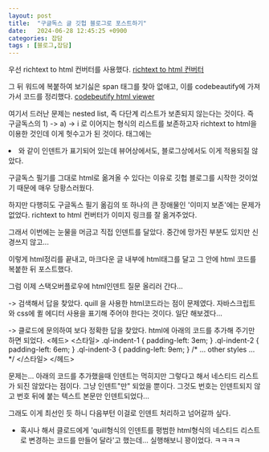 ```yaml
---
layout: post
title:  "구글독스 글 깃헙 블로그로 포스트하기"
date:   2024-06-28 12:45:25 +0900
categories: 잡담
tags : [블로그,잡담]
---
```


우선 richtext to html 컨버터를 사용했다. 
[richtext to html 컨버터](https://www.lido.app/tools/rich-text-to-html-converter)

그 뒤 워드에 복붙하여 보기싫은 span 태그를 찾아 없애고, 이를 codebeautify에 가져가서 코드를 정리했다. 
[codebeutify html viewer](https://codebeautify.org/htmlviewer)

여기서 드러난 문제는 nested list, 즉 다단계 리스트가 보존되지 않는다는 것이다. 
즉 구글독스의 1) -> a) -> i 로 이어지는 형식의 리스트를 보존하고자 richtext to html을 이용한 것인데 이게 헛수고가 된 것이다.
태그에는 <li class="ql-indent-1"> 와 같이 인덴트가 표기되어 있는데 뷰어상에서도, 블로그상에서도 이게 적용되질 않았다. 

구글독스 필기를 그대로 html로 옮겨올 수 있다는 이유로 깃헙 블로그를 시작한 것이었기 때문에 매우 당황스러웠다. 

하지만 다행히도 구글독스 필기 옮김의 또 하나의 큰 장애물인 '이미지 보존'에는 문제가 없었다. richtext to html 컨버터가 이미지 링크를 잘 옮겨주었다. 

그래서 이번에는 눈물을 머금고 직접 인덴트를 달았다. 중간에 망가진 부분도 있지만 신경쓰지 않고...

이렇게 html정리를 끝내고, 마크다운 글 내부에 html태그를 달고 그 안에 html 코드를 복붙한 뒤 포스트했다.

그럼 이제 스택오버플로우에 html인덴트 질문 올리러 간다...

-> 검색해서 답을 찾았다. quill 을 사용한 html코드라는 점이 문제였다. 자바스크립트와 css에 퀼 에디터 사용을 표기해 주어야 한다는 것이다. 일단 해보겠다...

-> 클로드에 문의하여 보다 정확한 답을 찾았다.
html에 아래의 코드를 추가해 주기만 하면 되었다.
<헤드>
  <스타일>
    .ql-indent-1 { padding-left: 3em; }
    .ql-indent-2 { padding-left: 6em; }
    .ql-indent-3 { padding-left: 9em; }
    /* ... other styles ... */
  </스타일>
</헤드>

문제는... 아래의 코드를 추가했을때 인덴트는 먹히지만 그렇다고 해서 네스티드 리스트가 되진 않았다는 점이다. 그냥 인덴트"만" 되었을 뿐이다.
그것도 번호는 인덴트되지 않고 번호 뒤에 붙는 텍스트 본문만 인덴트되었다...

그래도 이게 최선인 듯 하니 다음부턴 이걸로 인덴트 처리하고 넘어갈까 싶다.

+ 혹시나 해서 클로드에게 'quill형식의 인덴트를 평범한 html형식의 네스티드 리스트로 변경하는 코드를 만들어 달라'고 했는데... 실행해보니 꽝이었다. ㅋㅋㅋㅋ


